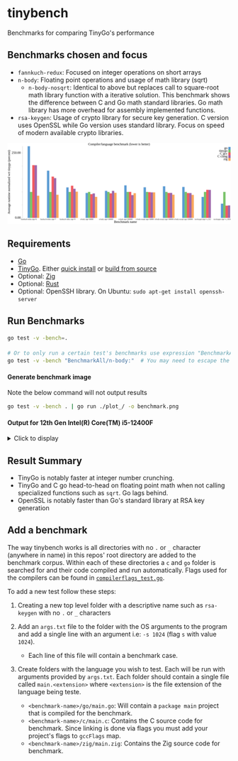 # tinybench
Benchmarks for comparing TinyGo's performance

## Benchmarks chosen and focus
- `fannkuch-redux`: Focused on integer operations on short arrays
- `n-body`: Floating point operations and usage of math library (sqrt)
    - `n-body-nosqrt`: Identical to above but replaces call to square-root math library function with a iterative solution. This benchmark shows the difference between C and Go math standard libraries. Go math library has more overhead for assembly implemented functions.
- `rsa-keygen`: Usage of crypto library for secure key generation. C version uses OpenSSL while Go version uses standard library. Focus on speed of modern available crypto libraries.

![Benchmarks](./benchmark.png)

## Requirements
- [Go](https://go.dev/)
- [TinyGo](https://tinygo.org/getting-started/). Either [quick install](https://tinygo.org/getting-started/install/) or [build from source](https://tinygo.org/docs/guides/build/)
- Optional: [Zig](https://ziglang.org/)
- Optional: [Rust](https://www.rust-lang.org/)
- Optional: OpenSSH library. On Ubuntu: `sudo apt-get install openssh-server`


## Run Benchmarks
```sh
go test -v -bench=.

# Or to only run a certain test's benchmarks use expression "BenchmarkAll/<NAME OF TEST>:" 
go test -v -bench "BenchmarkAll/n-body:"  # You may need to escape the colon on windows powershell.
```

#### Generate benchmark image
Note the below command will not output results
```sh
go test -v -bench . | go run ./plot_/ -o benchmark.png
```


#### Output for 12th Gen Intel(R) Core(TM) i5-12400F

<details>
<summary>Click to display</summary>

```
$ go test -bench .
goos: linux
goarch: amd64
pkg: tinybench
cpu: 12th Gen Intel(R) Core(TM) i5-12400F
BenchmarkAll/fannkuch-redux:args=6/go-12             550           2412149 ns/op
BenchmarkAll/fannkuch-redux:args=6/tinygo-12       10000            873972 ns/op
BenchmarkAll/fannkuch-redux:args=6/C_gcc-12         2246           1775041 ns/op
BenchmarkAll/fannkuch-redux:args=6/C_clang-12       1464           1772509 ns/op
BenchmarkAll/fannkuch-redux:args=6/zig-12          10000            746182 ns/op
BenchmarkAll/fannkuch-redux:args=7/go-12             414           3369567 ns/op
BenchmarkAll/fannkuch-redux:args=7/tinygo-12        1875           1852835 ns/op
BenchmarkAll/fannkuch-redux:args=7/C_gcc-12         2888           2947870 ns/op
BenchmarkAll/fannkuch-redux:args=7/C_clang-12        586           2837630 ns/op
BenchmarkAll/fannkuch-redux:args=7/zig-12           3789           1650850 ns/op
BenchmarkAll/fannkuch-redux:args=9/go-12              74          16055816 ns/op
BenchmarkAll/fannkuch-redux:args=9/tinygo-12          90          13676753 ns/op
BenchmarkAll/fannkuch-redux:args=9/C_gcc-12           70          16950395 ns/op
BenchmarkAll/fannkuch-redux:args=9/C_clang-12         79          15332016 ns/op
BenchmarkAll/fannkuch-redux:args=9/zig-12             88          13811213 ns/op
BenchmarkAll/n-body:args=50000/go-12                 133           9214113 ns/op
BenchmarkAll/n-body:args=50000/tinygo-12             132           9594192 ns/op
BenchmarkAll/n-body:args=50000/C_gcc-12              177           8758373 ns/op
BenchmarkAll/n-body:args=50000/C_clang-12            135           9028504 ns/op
BenchmarkAll/n-body:args=50000/zig-12                164           7765784 ns/op
BenchmarkAll/n-body:args=100000/go-12                104          11116263 ns/op
BenchmarkAll/n-body:args=100000/tinygo-12            123          10675077 ns/op
BenchmarkAll/n-body:args=100000/C_gcc-12             100          10070047 ns/op
BenchmarkAll/n-body:args=100000/C_clang-12           127          11100669 ns/op
BenchmarkAll/n-body:args=100000/zig-12               100          10316933 ns/op
BenchmarkAll/n-body:args=200000/go-12                 85          14271753 ns/op
BenchmarkAll/n-body:args=200000/tinygo-12            100          11393334 ns/op
BenchmarkAll/n-body:args=200000/C_gcc-12             100          11410308 ns/op
BenchmarkAll/n-body:args=200000/C_clang-12           120           9987262 ns/op
BenchmarkAll/n-body:args=200000/zig-12               138          10829890 ns/op
BenchmarkAll/n-body-nosqrt:args=50000/go-12           80          14737588 ns/op
BenchmarkAll/n-body-nosqrt:args=50000/tinygo-12                       99          12510531 ns/op
BenchmarkAll/n-body-nosqrt:args=50000/C_gcc-12                       100          12396257 ns/op
BenchmarkAll/n-body-nosqrt:args=50000/C_clang-12                     100          12286344 ns/op
BenchmarkAll/n-body-nosqrt:args=50000/zig-12                         100          12298839 ns/op
BenchmarkAll/n-body-nosqrt:args=100000/go-12                          43          27673613 ns/op
BenchmarkAll/n-body-nosqrt:args=100000/tinygo-12                      45          22728467 ns/op
BenchmarkAll/n-body-nosqrt:args=100000/C_gcc-12                       54          21819778 ns/op
BenchmarkAll/n-body-nosqrt:args=100000/C_clang-12                     54          21854862 ns/op
BenchmarkAll/n-body-nosqrt:args=100000/zig-12                         55          20314202 ns/op
BenchmarkAll/n-body-nosqrt:args=200000/go-12                          21          53564741 ns/op
BenchmarkAll/n-body-nosqrt:args=200000/tinygo-12                      25          44958227 ns/op
BenchmarkAll/n-body-nosqrt:args=200000/C_gcc-12                       27          42993350 ns/op
BenchmarkAll/n-body-nosqrt:args=200000/C_clang-12                     26          42977987 ns/op
BenchmarkAll/n-body-nosqrt:args=200000/zig-12                         28          39861594 ns/op
BenchmarkAll/rsa-keygen:args=-s_512/go-12                            142           8086395 ns/op
BenchmarkAll/rsa-keygen:args=-s_512/tinygo-12                        100          10021873 ns/op
BenchmarkAll/rsa-keygen:args=-s_512/C_gcc-12                         133          10839615 ns/op
BenchmarkAll/rsa-keygen:args=-s_512/C_clang-12                       126          10817649 ns/op
BenchmarkAll/rsa-keygen:args=-s_1024/go-12                            79          13283009 ns/op
BenchmarkAll/rsa-keygen:args=-s_1024/tinygo-12                        64          24271934 ns/op
BenchmarkAll/rsa-keygen:args=-s_1024/C_gcc-12                        100          11437469 ns/op
BenchmarkAll/rsa-keygen:args=-s_1024/C_clang-12                      100          11645818 ns/op
PASS
ok      tinybench       195.491s
```

</details>

## Result Summary
- TinyGo is notably faster at integer number crunching.
- TinyGo and C go head-to-head on floating point math when not calling specialized functions such as `sqrt`. Go lags behind.
- OpenSSL is notably faster than Go's standard library at RSA key generation

## Add a benchmark
The way tinybench works is all directories with no `.` or `_` character (anywhere in name) in this repos' root directory are added to the benchmark corpus.
Within each of these directories a `c` and `go` folder is searched for and their code compiled and run automatically. Flags used for the compilers can be found in [`compilerflags_test.go`](./compilerflags_test.go).

To add a new test follow these steps:

1. Creating a new top level folder with a descriptive name such as `rsa-keygen` with no `.` or `_` characters


2. Add an `args.txt` file to the folder with the OS arguments to the program and add a single line with an argument i.e: `-s 1024` (flag `s` with value `1024`).
    - Each line of this file will contain a benchmark case.

3. Create folders with the language you wish to test. Each will be run with arguments provided by `args.txt`. Each folder should contain a single file called `main.<extension>` where `<extension>` is the file extension of the language being teste.
    - `<benchmark-name>/go/main.go`: Will contain a `package main` project that is compiled for the benchmark.
    - `<benchmark-name>/c/main.c`: Contains the C source code for benchmark. Since linking is done via flags you must add your project's flags to `gccFlags` map.
    - `<benchmark-name>/zig/main.zig`: Contains the Zig source code for benchmark.
